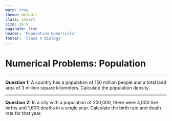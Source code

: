```yaml
---
marp: true
theme: default
class: invert
size: 16:9
paginate: true
header: 'Population Numericals'
footer: 'Class X Biology'
---
```


# Numerical Problems: Population

---

**Question 1:** A country has a population of 150 million people and a total land area of 3 million square kilometers. Calculate the population density.

---

**Question 2:** In a city with a population of 200,000, there were 4,000 live births and 1,600 deaths in a single year. Calculate the birth rate and death rate for that year.
